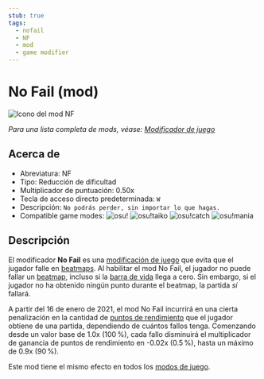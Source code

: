```yaml
---
stub: true
tags:
  - nofail
  - NF
  - mod
  - game modifier
---
```


# No Fail (mod)

![Icono del mod NF](/wiki/shared/mods/NF.png "Icono del mod No Fail (NF)")

*Para una lista completa de mods, véase: [Modificador de juego](/wiki/Gameplay/Game_modifier)*

## Acerca de

- Abreviatura: NF
- Tipo: Reducción de dificultad
- Multiplicador de puntuación: 0.50x
- Tecla de acceso directo predeterminada: `W`
- Descripción: `No podrás perder, sin importar lo que hagas.`
- Compatible game modes: ![][osu!] ![][osu!taiko] ![][osu!catch] ![][osu!mania]

## Descripción

El modificador **No Fail** es una [modificación de juego](/wiki/Gameplay/Game_modifier) que evita que el jugador falle en [beatmaps](/wiki/Beatmap). Al habilitar el mod No Fail, el jugador no puede fallar un [beatmap](/wiki/Beatmap), incluso si la [barra de vida](/wiki/Client/Interface/Health_bar) llega a cero. Sin embargo, si el jugador no ha obtenido ningún punto durante el beatmap, la partida *sí* fallará.

A partir del 16 de enero de 2021, el mod No Fail incurrirá en una cierta penalización en la cantidad de [puntos de rendimiento](/wiki/Performance_points) que el jugador obtiene de una partida, dependiendo de cuántos fallos tenga. Comenzando desde un valor base de 1.0x (100 %), cada fallo disminuirá el multiplicador de ganancia de puntos de rendimiento en -0.02x (0.5 %), hasta un máximo de 0.9x (90 %).

Este mod tiene el mismo efecto en todos los [modos de juego](/wiki/Game_mode).

[osu!]: /wiki/shared/mode/osu.png "osu!"
[osu!taiko]: /wiki/shared/mode/taiko.png "osu!taiko"
[osu!catch]: /wiki/shared/mode/catch.png "osu!catch"
[osu!mania]: /wiki/shared/mode/mania.png "osu!mania"
